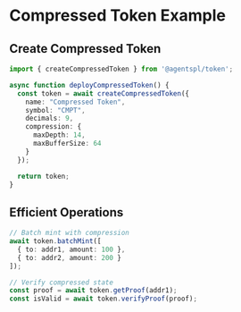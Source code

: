 # Compressed Token Example

## Create Compressed Token

```typescript
import { createCompressedToken } from '@agentspl/token';

async function deployCompressedToken() {
  const token = await createCompressedToken({
    name: "Compressed Token",
    symbol: "CMPT",
    decimals: 9,
    compression: {
      maxDepth: 14,
      maxBufferSize: 64
    }
  });

  return token;
}
```

## Efficient Operations

```typescript
// Batch mint with compression
await token.batchMint([
  { to: addr1, amount: 100 },
  { to: addr2, amount: 200 }
]);

// Verify compressed state
const proof = await token.getProof(addr1);
const isValid = await token.verifyProof(proof);